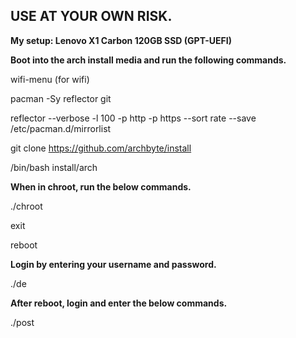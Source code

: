 ## USE AT YOUR OWN RISK. 

**My setup: Lenovo X1 Carbon 120GB SSD (GPT-UEFI)**

**Boot into the arch install media and run the following commands.**

wifi-menu (for wifi)

pacman -Sy reflector git

reflector --verbose -l 100 -p http -p https --sort rate --save /etc/pacman.d/mirrorlist

git clone https://github.com/archbyte/install

/bin/bash install/arch

**When in  chroot, run the below commands.**

./chroot

exit

reboot

**Login by entering your username and password.**

./de

**After reboot, login and enter the below commands.**

./post
